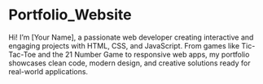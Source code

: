 # Portfolio_Website
Hi! I’m [Your Name], a passionate web developer creating interactive and engaging projects with HTML, CSS, and JavaScript. From games like Tic-Tac-Toe and the 21 Number Game to responsive web apps, my portfolio showcases clean code, modern design, and creative solutions ready for real-world applications.
